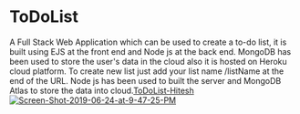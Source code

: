 # ToDoList
A Full Stack Web Application which can be used to create a to-do list, it is built using EJS at the front end and Node js at the back end. MongoDB has been used to store the user's data in the cloud also it is hosted on Heroku cloud platform.
To create new list just add your list name /listName at the end of the URL. Node js has been used to built the server and MongoDB Atlas to store the data into cloud.[ToDoList-Hitesh](https://todolist-hitesh.herokuapp.com/) 
<a href="https://ibb.co/7GPKkc5"><img src="https://i.ibb.co/GVyRHwL/Screen-Shot-2019-06-24-at-9-47-25-PM.png" alt="Screen-Shot-2019-06-24-at-9-47-25-PM" border="0" /></a>
